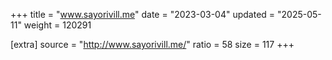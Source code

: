 +++
title = "www.sayorivill.me"
date = "2023-03-04"
updated = "2025-05-11"
weight = 120291

[extra]
source = "http://www.sayorivill.me/"
ratio = 58
size = 117
+++
